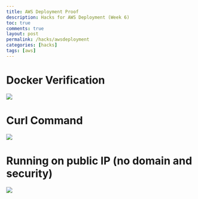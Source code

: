 ```yaml
---
title: AWS Deployment Proof
description: Hacks for AWS Deployment (Week 6) 
toc: true
comments: true
layout: post
permalink: /hacks/awsdeployment
categories: [hacks]
tags: [aws]
---
```


# Docker Verification

![]({{site.baseurl}}/images/WebAppDockerVerification.jpg)

# Curl Command

![]({{site.baseurl}}/images/AWSDeploymentCurl.jpg)

# Running on public IP (no domain and security)

![]({{site.baseurl}}/images/PersonalFlaskOnPublicIP.jpg)